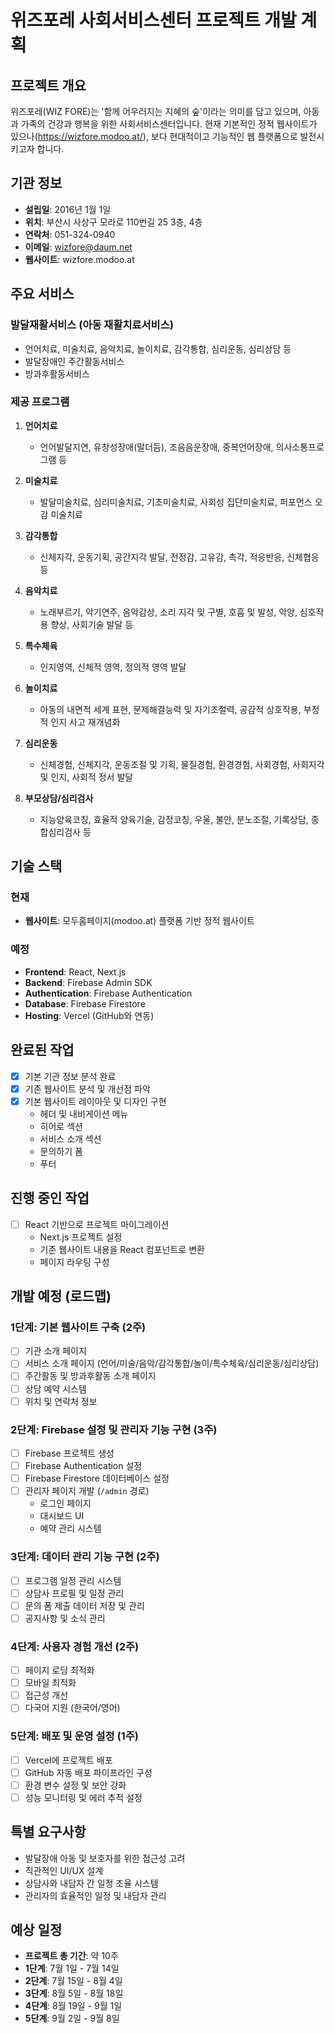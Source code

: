 # 위즈포레 사회서비스센터 프로젝트 개발 계획

## 프로젝트 개요

위즈포레(WIZ FORE)는 '함께 어우러지는 지혜의 숲'이라는 의미를 담고 있으며, 아동과 가족의 건강과 행복을 위한 사회서비스센터입니다. 현재 기본적인 정적 웹사이트가 있으나(https://wizfore.modoo.at/), 보다 현대적이고 기능적인 웹 플랫폼으로 발전시키고자 합니다.

## 기관 정보

- **설립일**: 2016년 1월 1일
- **위치**: 부산시 사상구 모라로 110번길 25 3층, 4층
- **연락처**: 051-324-0940
- **이메일**: wizfore@daum.net
- **웹사이트**: wizfore.modoo.at

## 주요 서비스

### 발달재활서비스 (아동 재활치료서비스)
- 언어치료, 미술치료, 음악치료, 놀이치료, 감각통합, 심리운동, 심리상담 등
- 발달장애인 주간활동서비스
- 방과후활동서비스

### 제공 프로그램
1. **언어치료**
   - 언어발달지연, 유창성장애(말더듬), 조음음운장애, 중복언어장애, 의사소통프로그램 등

2. **미술치료**
   - 발달미술치료, 심리미술치료, 기초미술치료, 사회성 집단미술치료, 퍼포먼스 오감 미술치료

3. **감각통합**
   - 신체지각, 운동기획, 공간지각 발달, 전정감, 고유감, 촉각, 적응반응, 신체협응 등

4. **음악치료**
   - 노래부르기, 악기연주, 음악감상, 소리 지각 및 구별, 호흡 및 발성, 악양, 심호작용 향상, 사회기술 발달 등

5. **특수체육**
   - 인지영역, 신체적 영역, 정의적 영역 발달 

6. **놀이치료**
   - 아동의 내면적 세계 표현, 문제해결능력 및 자기조절력, 공감적 상호작용, 부정적 인지 사고 재개념화

7. **심리운동**
   - 신체경험, 신체지각, 운동조절 및 기획, 물질경험, 환경경험, 사회경험, 사회지각 및 인지, 사회적 정서 발달

8. **부모상담/심리검사**
   - 지능양육코칭, 효율적 양육기술, 감정코칭, 우울, 불안, 분노조절, 기록상담, 종합심리검사 등

## 기술 스택

### 현재
- **웹사이트**: 모두홈페이지(modoo.at) 플랫폼 기반 정적 웹사이트

### 예정
- **Frontend**: React, Next.js
- **Backend**: Firebase Admin SDK
- **Authentication**: Firebase Authentication
- **Database**: Firebase Firestore
- **Hosting**: Vercel (GitHub와 연동)

## 완료된 작업

- [x] 기본 기관 정보 분석 완료
- [x] 기존 웹사이트 분석 및 개선점 파악
- [x] 기본 웹사이트 레이아웃 및 디자인 구현
  - 헤더 및 내비게이션 메뉴
  - 히어로 섹션
  - 서비스 소개 섹션
  - 문의하기 폼
  - 푸터

## 진행 중인 작업

- [ ] React 기반으로 프로젝트 마이그레이션
  - Next.js 프로젝트 설정
  - 기존 웹사이트 내용을 React 컴포넌트로 변환
  - 페이지 라우팅 구성

## 개발 예정 (로드맵)

### 1단계: 기본 웹사이트 구축 (2주)
- [ ] 기관 소개 페이지
- [ ] 서비스 소개 페이지 (언어/미술/음악/감각통합/놀이/특수체육/심리운동/심리상담)
- [ ] 주간활동 및 방과후활동 소개 페이지
- [ ] 상담 예약 시스템
- [ ] 위치 및 연락처 정보

### 2단계: Firebase 설정 및 관리자 기능 구현 (3주)
- [ ] Firebase 프로젝트 생성
- [ ] Firebase Authentication 설정
- [ ] Firebase Firestore 데이터베이스 설정
- [ ] 관리자 페이지 개발 (`/admin` 경로)
  - 로그인 페이지
  - 대시보드 UI
  - 예약 관리 시스템

### 3단계: 데이터 관리 기능 구현 (2주)
- [ ] 프로그램 일정 관리 시스템
- [ ] 상담사 프로필 및 일정 관리
- [ ] 문의 폼 제출 데이터 저장 및 관리
- [ ] 공지사항 및 소식 관리

### 4단계: 사용자 경험 개선 (2주)
- [ ] 페이지 로딩 최적화
- [ ] 모바일 최적화
- [ ] 접근성 개선
- [ ] 다국어 지원 (한국어/영어)

### 5단계: 배포 및 운영 설정 (1주)
- [ ] Vercel에 프로젝트 배포
- [ ] GitHub 자동 배포 파이프라인 구성
- [ ] 환경 변수 설정 및 보안 강화
- [ ] 성능 모니터링 및 에러 추적 설정

## 특별 요구사항

- 발달장애 아동 및 보호자를 위한 접근성 고려
- 직관적인 UI/UX 설계
- 상담사와 내담자 간 일정 조율 시스템
- 관리자의 효율적인 일정 및 내담자 관리

## 예상 일정

- **프로젝트 총 기간**: 약 10주
- **1단계**: 7월 1일 - 7월 14일
- **2단계**: 7월 15일 - 8월 4일
- **3단계**: 8월 5일 - 8월 18일
- **4단계**: 8월 19일 - 9월 1일
- **5단계**: 9월 2일 - 9월 8일